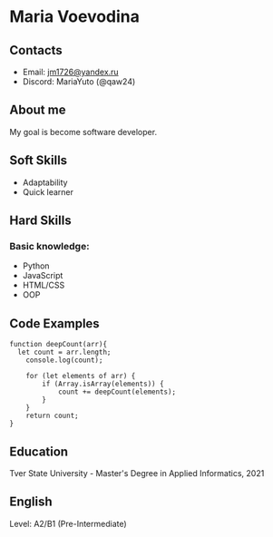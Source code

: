 # **Maria Voevodina**

## Contacts
- Email: jm1726@yandex.ru
- Discord: MariaYuto (@qaw24)

## About me
My goal is become software developer.

## Soft Skills
- Adaptability
- Quick learner

## Hard Skills
### Basic knowledge:
- Python
- JavaScript
- HTML/CSS
- OOP
## Code Examples
```
function deepCount(arr){
  let count = arr.length;
    console.log(count);

    for (let elements of arr) {
        if (Array.isArray(elements)) {
            count += deepCount(elements);
        }
    }
    return count;
}
```
## Education
Tver State University - Master's Degree in Applied Informatics, 2021

## English
Level: A2/B1 (Pre-Intermediate)